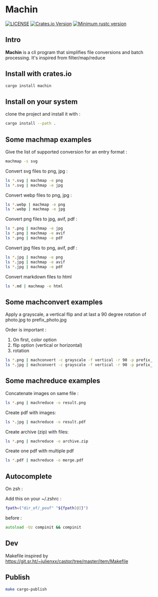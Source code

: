 # Machin

[![LICENSE](https://img.shields.io/badge/license-MIT-blue.svg)](LICENSE)
[![Crates.io Version](https://img.shields.io/crates/v/machin.svg)](https://crates.io/crates/machin)
[![Minimum rustc version](https://img.shields.io/badge/rustc-1.60.0+-lightgray.svg)](#rust-version-requirements)

## Intro

**Machin** is a cli program that simplifies file conversions and batch processing.
It's inspired from filter/map/reduce

## Install with crates.io

```zsh
cargo install machin
```

## Install on your system

clone the project and install it with :

```zsh
cargo install --path .
```

## Some **machmap** examples

Give the list of supported conversion for an entry format :

```zsh
machmap -s svg
```

Convert svg files to png, jpg :

```zsh
ls *.svg | machmap -e png
ls *.svg | machmap -e jpg
```

Convert webp files to png, jpg :

```zsh
ls *.webp | machmap -e png
ls *.webp | machmap -e jpg
```

Convert png files to jpg, avif, pdf :

```zsh
ls *.png | machmap -e jpg
ls *.png | machmap -e avif
ls *.png | machmap -e pdf
```

Convert jpg files to png, avif, pdf :

```zsh
ls *.jpg | machmap -e png
ls *.jpg | machmap -e avif
ls *.jpg | machmap -e pdf
```

Convert markdown files to html

```zsh
ls *.md | machmap -e html
```

## Some **machconvert** examples

Apply a grayscale, a vertical flip and at last a 90 degree rotation of photo.jpg to prefix_photo.jpg

Order is important :
1. On first, color option
2. flip option (vertical or horizontal)
3. rotation

```zsh
ls *.png | machconvert -c grayscale -f vertical -r 90 -p prefix_
ls *.jpg | machconvert -c grayscale -f vertical -r 90 -p prefix_
```

## Some **machreduce** examples

Concatenate images on same file :

```zsh
ls *.png | machreduce -o result.png
```

Create pdf with images:

```zsh
ls *.jpg | machreduce -o result.pdf
```

Create archive (zip) with files:

```zsh
ls *.png | machreduce -o archive.zip
```

Create one pdf with multiple pdf

```zsh
ls *.pdf | machreduce -o merge.pdf
```

## Autocomplete

On zsh :

Add this on your ~/.zshrc :

```zsh
fpath=("dir_of/_pouf" "${fpath[@]}")
```

before :
```zsh
autoload -Uz compinit && compinit
```

## Dev

Makefile inspired by https://git.sr.ht/~julienxx/castor/tree/master/item/Makefile

## Publish

```zsh
make cargo-publish
```
